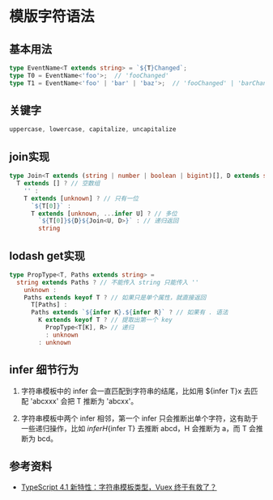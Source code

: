 # 模版字符语法

## 基本用法
```ts
type EventName<T extends string> = `${T}Changed`;
type T0 = EventName<'foo'>;  // 'fooChanged'
type T1 = EventName<'foo' | 'bar' | 'baz'>;  // 'fooChanged' | 'barChanged' | 'bazChanged'
```

## 关键字
```ts
uppercase, lowercase, capitalize, uncapitalize
```

## join实现

```ts
type Join<T extends (string | number | boolean | bigint)[], D extends string> =
  T extends [] ? // 空数组
    '' :
    T extends [unknown] ? // 只有一位
      `${T[0]}` :
      T extends [unknown, ...infer U] ? // 多位
        `${T[0]}${D}${Join<U, D>}` : // 递归返回
        string
```

## lodash get实现
```ts
type PropType<T, Paths extends string> =
  string extends Paths ? // 不能传入 string 只能传入 ''
    unknown :
    Paths extends keyof T ? // 如果只是单个属性，就直接返回
      T[Paths] :
      Paths extends `${infer K}.${infer R}` ? // 如果有 . 语法
        K extends keyof T ? // 提取出第一个 key
          PropType<T[K], R> // 递归
          : unknown
        : unknown
```

## infer 细节行为

1. 字符串模板中的 infer 会一直匹配到字符串的结尾，比如用 ${infer T}x 去匹配 'abcxxx' 会把 T 推断为 'abcxx'。

2. 字符串模板中两个 infer 相邻，第一个 infer 只会推断出单个字符，这有助于一些递归操作，比如 ${infer H}${infer T} 去推断 abcd，H 会推断为 a，而 T 会推断为 bcd。

## 参考资料

- [TypeScript 4.1 新特性：字符串模板类型，Vuex 终于有救了？](https://juejin.im/post/6867785919693832200)

